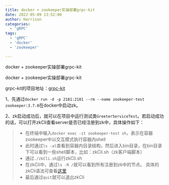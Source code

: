 ```yaml
---
title: docker + zookeeper实操部署grpc-kit
date: 2022-05-09 13:52:00
author: Harrison
categories:
  - 'gRPC'
tags:
  - 'gRPC'
  - 'docker'
  - 'zookeeper'

---
```

docker + zookeeper实操部署grpc-kit
<!-- more -->

docker + zookeeper实操部署grpc-kit

grpc-kit的项目地址：[grpc-kit](https://github.com/KangHarrison/grpc-java-kit/)

1、先通过`docker run -d -p 2181:2181 --rm --name zookeeper-test zookeeper:3.7.0`在docker中启动zk。

2、zk启动成功后，就可以在项目中运行测试类`GreeterServiceTest`。若启动成功的话，可以打开zkCli查看server是否已经注册到zk中，具体操作如下：
> + 在终端中输入`docker exec -it zookeeper-test sh`，表示在容器zookeeper中以交互模式执行容器内shell
> + 此时通过`ls -al`查看到容器内目录结构，然后进入bin目录，在bin目录下可以看到一些shell脚本，比如：zkCli.sh（zk客户端脚本）
> + 通过`./zkCli.sh`运行zkCli.sh
> + 在zkCli中，通过`ls -R /`就可以看到所有注册到zk中的节点。
> 具体的zkCli语法可查看[这里](https://zookeeper.apache.org/doc/r3.6.0/zookeeperCLI.html)
> + 最后通过`quit`就可以退出zkCli

